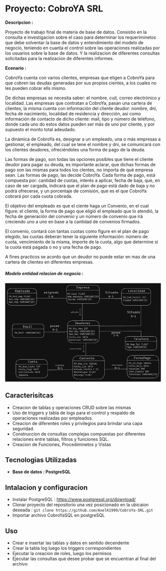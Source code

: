 # Proyecto: CobroYA SRL

**Descripcion :**

Proyecto de trabajo final de materia de base de datos. Consistio en la consulta e investigacion sobre el caso para determinar los requeriminetos que debe solventar la base de datos y entendimiento del modelo de negocio, teniendo en cuanta el control sobre las operaciones realizadas por los usuarios sobre la base de datos. Y la realizacion de diferentes consultas solicitadas para la realizacion de diferentes informes.

**Ecenario :**

CobroYa cuenta con varios clientes, empresas que eligen a CobroYa para que cobren las deudas generadas por sus propios cientes, a los cuales no les pueden cobrar ells mismo.

De dichas empresas se necesita saber: el nombre, cuit, correo electrónico y localidad. Las empresas que contratan a CobroYa, pasan una cartera de clientes, la misma cuenta con información del cliente deudor: nombre, dni, fecha de nacimiento, localidad de residencia y dirección, así como información de contacto de dicho cliente: mail, tipo y número de teléfono, donde cada uno do estos datos pueden ser más de uno por cliente, y por supuesto el monto total adeudado.

La dinámica de CobroYa es, designar a un empleado, una o más empresas a gestionar, el empleado, del cual se tene el nombre y dni, se comunicará con los clientes deudores, ofreciéndoles una forma de pago de la deuda.

Las formas de pago, son todas las opciones posibles que tiene el cliente deudor para pagar su deuda, es importante aclarar, que dichas formas de pago son las mismas para todos los clentes, no importa de qué empresa sean. Las formas de pago, las decide CobroYa. Cada forma de pago, está compuesta por: cantidad de cuotas, interés a aplicar, fecha de baja, que, en caso de ser cargada, indicará que el plan de pago está dado de baja y no podrá ofrecerse, y un porcentaje de comisión, que es el que CobroYa cobrará por cada cuota cobrada.

El objetivo del empleado es que el ciente haga un Convenio, en el cual figure: el cliente, la forma de pago que eligió el empleado que lo atendió, la fecha de generación del convenio y un número de convenio que irá creciendo uno a uno en base a la cantidad de convenios firmados.

El convenio, contará con tantas cuotas como figure en el plan de pago elegido, las cuotas deberán tener la siguiente información: número de cuota, vencimiento de la misma, importe de la cuota, algo que determine si la cuota está pagada o no y una fecha de pago.

A fines practicos se acordo que un deudor no puede estar en mas de una cartera de clientes en diferentes empresas.

##### Modelo entidad relacion de negocio :

![Alt text](image.png)

## Caracterisitcas 

- Creacion de tablas y operaciones CRUD sobre las mismas
- Uso de triggers y tabla de logs para el control y respaldo de operaciones realizadas por empleados.
- Creacion de diferentes roles y privilegios para brindar una capa seguridad.
- Construccion de consultas complejas compuestas por diferentes relaciones entre tablas, filtros y funciones SQL.
- Creacion de Funciones, Procediminetos y Vistas

## Tecnologias Utilizadas
- **Base de datos : PostgreSQL** 

## Intalacion y configuracion
- Instalar PostgreSQL : https://www.postgresql.org/download/
- Clonar proyecto del repositorio una vez posicionado en la ubicaion deseada : `git clone https://github.com/AxelK1999/CobroYa-SRL.git`
- Importar archivo CobroYaSQL en postgreSQL
## Uso
- Crear e insertar las tablas y datos en sentido decendente
- Crear la tabla log luego los triggers correspondientes
- Ejecutar la creacion de roles, luego los permisos
- Ejecutar las consultas que desee probar que se encuentran al final del archivo